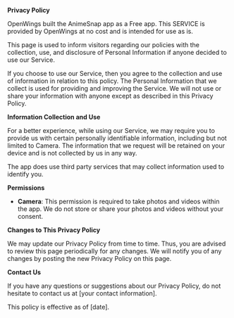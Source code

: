 **Privacy Policy**

OpenWings built the AnimeSnap app as a Free app. This SERVICE is provided by OpenWings at no cost and is intended for use as is.

This page is used to inform visitors regarding our policies with the collection, use, and disclosure of Personal Information if anyone decided to use our Service.

If you choose to use our Service, then you agree to the collection and use of information in relation to this policy. The Personal Information that we collect is used for providing and improving the Service. We will not use or share your information with anyone except as described in this Privacy Policy.

**Information Collection and Use**

For a better experience, while using our Service, we may require you to provide us with certain personally identifiable information, including but not limited to Camera. The information that we request will be retained on your device and is not collected by us in any way.

The app does use third party services that may collect information used to identify you.

**Permissions**

- **Camera**: This permission is required to take photos and videos within the app. We do not store or share your photos and videos without your consent.

**Changes to This Privacy Policy**

We may update our Privacy Policy from time to time. Thus, you are advised to review this page periodically for any changes. We will notify you of any changes by posting the new Privacy Policy on this page.

**Contact Us**

If you have any questions or suggestions about our Privacy Policy, do not hesitate to contact us at [your contact information].

This policy is effective as of [date].
